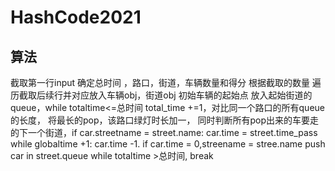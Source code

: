 # HashCode2021
## 算法
截取第一行input 确定总时间 ，路口，街道，车辆数量和得分
根据截取的数量 遍历截取后续行并对应放入车辆obj，街道obj
初始车辆的起始点 放入起始街道的queue，while totaltime<=总时间 total_time +=1，对比同一个路口的所有queue的长度，
将最长的pop，该路口绿灯时长加一， 同时判断所有pop出来的车要走的下一个街道，if car.streetname = street.name: car.time = street.time_pass
while globaltime +1: car.time -1. if car.time = 0,streename = stree.name push car in street.queue
while totaltime >总时间, break